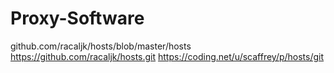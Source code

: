 # Proxy-Software
github.com/racaljk/hosts/blob/master/hosts
https://github.com/racaljk/hosts.git
https://coding.net/u/scaffrey/p/hosts/git